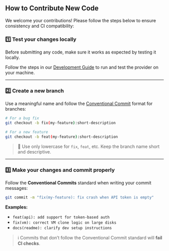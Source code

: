 
## How to Contribute New Code

We welcome your contributions! Please follow the steps below to ensure consistency and CI compatibility:

### 1️⃣ Test your changes locally

Before submitting any code, make sure it works as expected by testing it locally.

Follow the steps in our [Development Guide](https://github.com/valkiriaaquatica/provider-proxmox-bpg?tab=readme-ov-file#developing) to run and test the provider on your machine.

---

### 2️⃣ Create a new branch

Use a meaningful name and follow the [Conventional Commit](https://www.conventionalcommits.org/) format for branches:

```bash
# For a bug fix
git checkout -b fix(my-feature):short-description

# For a new feature
git checkout -b feat(my-feature):short-description
```

> 📝 Use only lowercase for `fix`, `feat`, etc. Keep the branch name short and descriptive.

---

### 3️⃣ Make your changes and commit properly

Follow the **Conventional Commits** standard when writing your commit messages:

```bash
git commit -m "fix(my-feature): fix crash when API token is empty"
```

**Examples:**

* `feat(api): add support for token-based auth`
* `fix(vm): correct VM clone logic on large disks`
* `docs(readme): clarify dev setup instructions`

> ℹ️ Commits that don’t follow the Conventional Commit standard will **fail CI checks**.